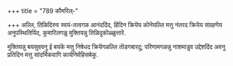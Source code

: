+++
title = "789 कौमरिल्-"

+++
अल्लि, तिळिदिरुव स्वयं-तत्वगळ आनंददिंद, हिंदिन क्रियॆय कॊनॆयल्लि मत्तु नंतरद क्रियॆय संग्रहणॆय अनुपस्थितियिंद, कुमारिलगळु मुक्तियन्नु तिळिदुकॊळ्ळुत्तारॆ.

मुक्तियन्नु बयसुववनु ई बयकॆ मत्तु निषेधद क्रियॆगळल्लि तॊडगबारदु; परिणामगळन्नु नाशमाडुव उद्देशदिंद अवनु प्रतिदिन मत्तु सांदर्भिकवागि कार्यनिर्वहिसबेकु.

